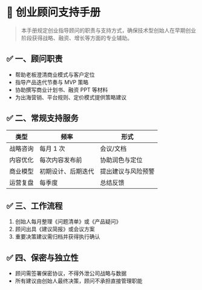 # 🧠 创业顾问支持手册

> 本手册规定创业指导顾问的职责与支持方式，确保技术型创始人在早期创业阶段获得战略、融资、增长等方面的专业辅助。

## ✅ 一、顾问职责

- 帮助老板澄清商业模式与客户定位
- 指导产品迭代节奏与 MVP 策略
- 协助撰写商业计划书、融资 PPT 等材料
- 为出海营销、平台规则、定价模式提供策略建议

## ✅ 二、常规支持服务

| 类型     | 频率         | 形式      |
|----------|--------------|-----------|
| 战略咨询 | 每月 1 次     | 会议/文档 |
| 内容优化 | 每次内容发布前 | 协助润色与定位 |
| 商业模型 | 初期设计、后期迭代 | 提出建议与风险预警 |
| 运营复盘 | 每季度       | 总结反馈 |

## ✅ 三、工作流程

1. 创始人每月整理《问题清单》或《产品疑问》
2. 顾问出具《建议简报》或会议方案
3. 重要决策建议需归档并获得执行确认

## ✅ 四、保密与独立性

- 顾问需签署保密协议，不得外泄公司战略与数据
- 所有建议由创始人最终决策，顾问不承担直接管理职能

